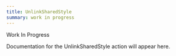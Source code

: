 ```yaml
---
title: UnlinkSharedStyle
summary: work in progress
---
```


Work In Progress

Documentation for the UnlinkSharedStyle action will appear here.